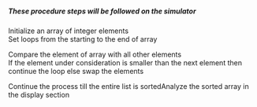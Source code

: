 ##### These procedure steps will be followed on the simulator

Initialize an array of integer elements <br>
Set loops from the starting to the end of array<br>

Compare the element of array with all other elements<br>
If the element under consideration is smaller than the next element then continue the loop else swap the elements<br>

Continue the process till the entire list is sortedAnalyze the sorted array in the display section <br>

